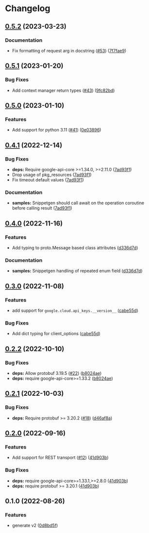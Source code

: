 # Changelog

## [0.5.2](https://github.com/googleapis/python-api-keys/compare/v0.5.1...v0.5.2) (2023-03-23)


### Documentation

* Fix formatting of request arg in docstring ([#53](https://github.com/googleapis/python-api-keys/issues/53)) ([7f7fae9](https://github.com/googleapis/python-api-keys/commit/7f7fae9061ba39a32f538491d9d724b426fccc52))

## [0.5.1](https://github.com/googleapis/python-api-keys/compare/v0.5.0...v0.5.1) (2023-01-20)


### Bug Fixes

* Add context manager return types ([#43](https://github.com/googleapis/python-api-keys/issues/43)) ([9fc82bd](https://github.com/googleapis/python-api-keys/commit/9fc82bd3bd3e5f56ea46178629a58d810494df62))

## [0.5.0](https://github.com/googleapis/python-api-keys/compare/v0.4.1...v0.5.0) (2023-01-10)


### Features

* Add support for python 3.11 ([#41](https://github.com/googleapis/python-api-keys/issues/41)) ([0e03896](https://github.com/googleapis/python-api-keys/commit/0e0389620299ba3907b2e7d46ccc670e96f632f4))

## [0.4.1](https://github.com/googleapis/python-api-keys/compare/v0.4.0...v0.4.1) (2022-12-14)


### Bug Fixes

* **deps:** Require google-api-core &gt;=1.34.0, >=2.11.0  ([7ad93f1](https://github.com/googleapis/python-api-keys/commit/7ad93f184874ee42207e230e41d3a4e078380867))
* Drop usage of pkg_resources ([7ad93f1](https://github.com/googleapis/python-api-keys/commit/7ad93f184874ee42207e230e41d3a4e078380867))
* Fix timeout default values ([7ad93f1](https://github.com/googleapis/python-api-keys/commit/7ad93f184874ee42207e230e41d3a4e078380867))


### Documentation

* **samples:** Snippetgen should call await on the operation coroutine before calling result ([7ad93f1](https://github.com/googleapis/python-api-keys/commit/7ad93f184874ee42207e230e41d3a4e078380867))

## [0.4.0](https://github.com/googleapis/python-api-keys/compare/v0.3.0...v0.4.0) (2022-11-16)


### Features

* Add typing to proto.Message based class attributes ([d336d7d](https://github.com/googleapis/python-api-keys/commit/d336d7d554296b824f7ecf38648550307e5f0cd4))


### Documentation

* **samples:** Snippetgen handling of repeated enum field ([d336d7d](https://github.com/googleapis/python-api-keys/commit/d336d7d554296b824f7ecf38648550307e5f0cd4))

## [0.3.0](https://github.com/googleapis/python-api-keys/compare/v0.2.2...v0.3.0) (2022-11-08)


### Features

* add support for `google.cloud.api_keys.__version__` ([cabe55d](https://github.com/googleapis/python-api-keys/commit/cabe55d1fa4b666386bde033a0f4d96035020c91))


### Bug Fixes

* Add dict typing for client_options ([cabe55d](https://github.com/googleapis/python-api-keys/commit/cabe55d1fa4b666386bde033a0f4d96035020c91))

## [0.2.2](https://github.com/googleapis/python-api-keys/compare/v0.2.1...v0.2.2) (2022-10-10)


### Bug Fixes

* **deps:** Allow protobuf 3.19.5 ([#22](https://github.com/googleapis/python-api-keys/issues/22)) ([b8024ae](https://github.com/googleapis/python-api-keys/commit/b8024ae2779ad5bb15d4e95db7149217c59017d5))
* **deps:** require google-api-core&gt;=1.33.2 ([b8024ae](https://github.com/googleapis/python-api-keys/commit/b8024ae2779ad5bb15d4e95db7149217c59017d5))

## [0.2.1](https://github.com/googleapis/python-api-keys/compare/v0.2.0...v0.2.1) (2022-10-03)


### Bug Fixes

* **deps:** Require protobuf >= 3.20.2 ([#18](https://github.com/googleapis/python-api-keys/issues/18)) ([d46af8a](https://github.com/googleapis/python-api-keys/commit/d46af8a17656b7dda3c21954ef547b2aeedb2bf3))

## [0.2.0](https://github.com/googleapis/python-api-keys/compare/v0.1.0...v0.2.0) (2022-09-16)


### Features

* Add support for REST transport ([#12](https://github.com/googleapis/python-api-keys/issues/12)) ([41d903b](https://github.com/googleapis/python-api-keys/commit/41d903b450ef5b38b0a3008818c0fa0ce5af4d5f))


### Bug Fixes

* **deps:** require google-api-core>=1.33.1,>=2.8.0 ([41d903b](https://github.com/googleapis/python-api-keys/commit/41d903b450ef5b38b0a3008818c0fa0ce5af4d5f))
* **deps:** require protobuf >= 3.20.1 ([41d903b](https://github.com/googleapis/python-api-keys/commit/41d903b450ef5b38b0a3008818c0fa0ce5af4d5f))

## 0.1.0 (2022-08-26)


### Features

* generate v2 ([0d8bd5f](https://github.com/googleapis/python-api-keys/commit/0d8bd5faaa24aeedf46c7b448c577a0b1073721e))
